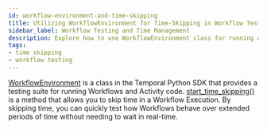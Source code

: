 ```yaml
---
id: workflow-environment-and-time-skipping
title: Utilizing WorkflowEnvironment for Time-Skipping in Workflow Tests
sidebar_label: Workflow Testing and Time Management
description: Explore how to use WorkflowEnvironment class for running and testing Workflows, and the start_time_skipping method for simulating time passage in Workflow Execution.
tags:
- time skipping
- workflow testing
---
```


<!-- DO NOT EDIT THIS FILE DIRECTLY.
THIS FILE IS GENERATED from https://github.com/temporalio/documentation-samples-python/blob/main/backgroundcheck_replay/tests/replay_dacx_test.py. -->

[WorkflowEnvironment](https://python.temporal.io/temporalio.testing.WorkflowEnvironment.html) is a class in the Temporal Python SDK that provides a testing suite for running Workflows and Activity code.
[start_time_skipping()](https://python.temporal.io/temporalio.testing.WorkflowEnvironment.html#start_time_skipping) is a method that allows you to skip time in a Workflow Execution.
By skipping time, you can quickly test how Workflows behave over extended periods of time without needing to wait in real-time.
